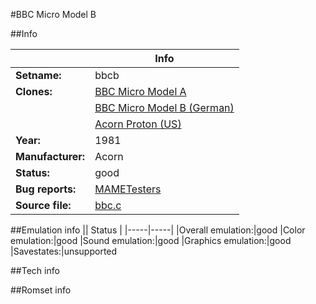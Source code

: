 #BBC Micro Model B

##Info

||Info|
|-----|-----|
|**Setname:**|bbcb
|**Clones:**|[BBC Micro Model A](bbca.md)
||[BBC Micro Model B (German)](bbcb_de.md)
||[Acorn Proton (US)](bbcb_us.md)
|**Year:**|1981
|**Manufacturer:**|Acorn
|**Status:**|good
|**Bug reports:**|[MAMETesters](http://mametesters.org/view_all_set.php?type=1&temporary=y&search=bbc.c)
|**Source file:**|[bbc.c](https://github.com/mamedev/mame/blob/master/src/mess/drivers/bbc.c)

##Emulation info
|| Status |
|-----|-----|
|Overall emulation:|good
|Color emulation:|good
|Sound emulation:|good
|Graphics emulation:|good
|Savestates:|unsupported

##Tech info

##Romset info

<!--- START OF EDITED COMMENT DO NOT TOUCH TEXT ABOVE-->
